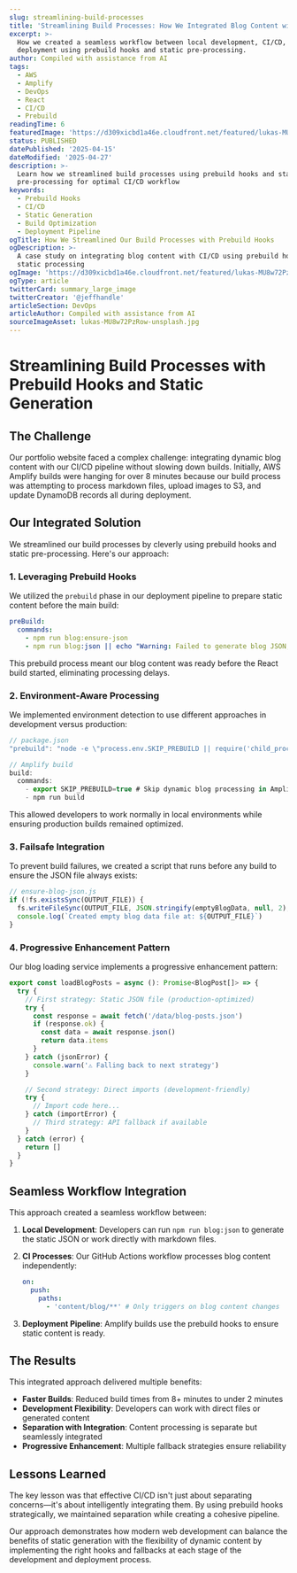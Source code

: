 ```yaml
---
slug: streamlining-build-processes
title: 'Streamlining Build Processes: How We Integrated Blog Content with CI/CD'
excerpt: >-
  How we created a seamless workflow between local development, CI/CD, and
  deployment using prebuild hooks and static pre-processing.
author: Compiled with assistance from AI
tags:
  - AWS
  - Amplify
  - DevOps
  - React
  - CI/CD
  - Prebuild
readingTime: 6
featuredImage: 'https://d309xicbd1a46e.cloudfront.net/featured/lukas-MU8w72PzRow-unsplash.webp'
status: PUBLISHED
datePublished: '2025-04-15'
dateModified: '2025-04-27'
description: >-
  Learn how we streamlined build processes using prebuild hooks and static
  pre-processing for optimal CI/CD workflow
keywords:
  - Prebuild Hooks
  - CI/CD
  - Static Generation
  - Build Optimization
  - Deployment Pipeline
ogTitle: How We Streamlined Our Build Processes with Prebuild Hooks
ogDescription: >-
  A case study on integrating blog content with CI/CD using prebuild hooks and
  static processing
ogImage: 'https://d309xicbd1a46e.cloudfront.net/featured/lukas-MU8w72PzRow-unsplash.webp'
ogType: article
twitterCard: summary_large_image
twitterCreator: '@jeffhandle'
articleSection: DevOps
articleAuthor: Compiled with assistance from AI
sourceImageAsset: lukas-MU8w72PzRow-unsplash.jpg
---
```


# Streamlining Build Processes with Prebuild Hooks and Static Generation

## The Challenge

Our portfolio website faced a complex challenge: integrating dynamic blog content with our CI/CD pipeline without slowing down builds. Initially, AWS Amplify builds were hanging for over 8 minutes because our build process was attempting to process markdown files, upload images to S3, and update DynamoDB records all during deployment.

## Our Integrated Solution

We streamlined our build processes by cleverly using prebuild hooks and static pre-processing. Here's our approach:

### 1. Leveraging Prebuild Hooks

We utilized the `prebuild` phase in our deployment pipeline to prepare static content before the main build:

```yaml
preBuild:
  commands:
    - npm run blog:ensure-json
    - npm run blog:json || echo "Warning: Failed to generate blog JSON, using fallback"
```

This prebuild process meant our blog content was ready before the React build started, eliminating processing delays.

### 2. Environment-Aware Processing

We implemented environment detection to use different approaches in development versus production:

```typescript
// package.json
"prebuild": "node -e \"process.env.SKIP_PREBUILD || require('child_process').execSync('npm run blog:json', {stdio: 'inherit'})\"",

// Amplify build
build:
  commands:
    - export SKIP_PREBUILD=true # Skip dynamic blog processing in Amplify
    - npm run build
```

This allowed developers to work normally in local environments while ensuring production builds remained optimized.

### 3. Failsafe Integration

To prevent build failures, we created a script that runs before any build to ensure the JSON file always exists:

```javascript
// ensure-blog-json.js
if (!fs.existsSync(OUTPUT_FILE)) {
  fs.writeFileSync(OUTPUT_FILE, JSON.stringify(emptyBlogData, null, 2), 'utf-8')
  console.log(`Created empty blog data file at: ${OUTPUT_FILE}`)
}
```

### 4. Progressive Enhancement Pattern

Our blog loading service implements a progressive enhancement pattern:

```typescript
export const loadBlogPosts = async (): Promise<BlogPost[]> => {
  try {
    // First strategy: Static JSON file (production-optimized)
    try {
      const response = await fetch('/data/blog-posts.json')
      if (response.ok) {
        const data = await response.json()
        return data.items
      }
    } catch (jsonError) {
      console.warn('⚠️ Falling back to next strategy')
    }

    // Second strategy: Direct imports (development-friendly)
    try {
      // Import code here...
    } catch (importError) {
      // Third strategy: API fallback if available
    }
  } catch (error) {
    return []
  }
}
```

## Seamless Workflow Integration

This approach created a seamless workflow between:

1. **Local Development**: Developers can run `npm run blog:json` to generate the static JSON or work directly with markdown files.

2. **CI Processes**: Our GitHub Actions workflow processes blog content independently:

   ```yaml
   on:
     push:
       paths:
         - 'content/blog/**' # Only triggers on blog content changes
   ```

3. **Deployment Pipeline**: Amplify builds use the prebuild hooks to ensure static content is ready.

## The Results

This integrated approach delivered multiple benefits:

- **Faster Builds**: Reduced build times from 8+ minutes to under 2 minutes
- **Development Flexibility**: Developers can work with direct files or generated content
- **Separation with Integration**: Content processing is separate but seamlessly integrated
- **Progressive Enhancement**: Multiple fallback strategies ensure reliability

## Lessons Learned

The key lesson was that effective CI/CD isn't just about separating concerns—it's about intelligently integrating them. By using prebuild hooks strategically, we maintained separation while creating a cohesive pipeline.

Our approach demonstrates how modern web development can balance the benefits of static generation with the flexibility of dynamic content by implementing the right hooks and fallbacks at each stage of the development and deployment process.
